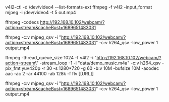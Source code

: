 # 

v4l2-ctl -d /dev/video4 --list-formats-ext
ffmpeg -f v4l2 -input_format mjpeg -i /dev/video4 -t 5 out.mp4


ffmpeg -codecs
http://192.168.10.102/webcam/?action=stream&cacheBust=1689651483031


ffmpeg -c:v mjpeg_qsv  -i "http://192.168.10.102/webcam/?action=stream&cacheBust=1689651483031"  -c:v h264_qsv -low_power 1  output.mp4

ffmpeg -thread_queue_size 1024 -f v4l2 -i \"http://192.168.10.102/webcam/?action=stream\" -stream_loop -1 -i \"data/demo_music.m4a\"  -c:v h264_qsv -pix_fmt yuv420p -r 30 -s 1280*720 -g 60 -b:v 10M -bufsize 10M -acodec aac -ac 2 -ar 44100 -ab 128k -f flv [[URL]]


ffmpeg -c:v mjpeg_qsv  -i "http://192.168.10.102/webcam/?action=stream&cacheBust=1689651483031"  -c:v h264_qsv -low_power 1  output.mp4
